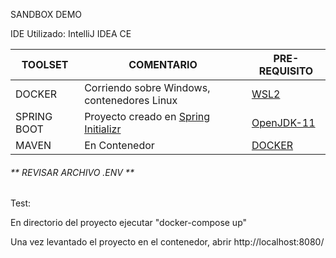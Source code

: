 SANDBOX DEMO

IDE Utilizado: IntelliJ IDEA CE


| TOOLSET     | COMENTARIO                                                       | PRE-REQUISITO                                                        |
|-------------|------------------------------------------------------------------|----------------------------------------------------------------------|
| DOCKER      | Corriendo sobre Windows, contenedores Linux                      | [WSL2](https://docs.microsoft.com/en-us/windows/wsl/install-manual)  |
| SPRING BOOT | Proyecto creado en [Spring Initializr](https://start.spring.io/) | [OpenJDK-11](https://docs.microsoft.com/es-mx/java/openjdk/download) |
| MAVEN       | En Contenedor                                                    | [DOCKER](https://www.docker.com/products/docker-desktop)                                                           |

###### ** REVISAR ARCHIVO .ENV **

Test:

En directorio del proyecto ejecutar "docker-compose up"

Una vez levantado el proyecto en el contenedor, abrir http://localhost:8080/
